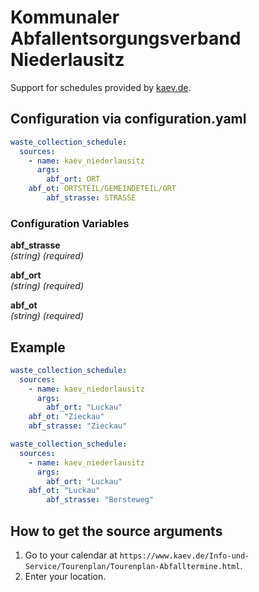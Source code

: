 # Kommunaler Abfallentsorgungsverband Niederlausitz

Support for schedules provided by [kaev.de](https://www.kaev.de/).

## Configuration via configuration.yaml

```yaml
waste_collection_schedule:
  sources:
    - name: kaev_niederlausitz
      args:
        abf_ort: ORT
	abf_ot: ORTSTEIL/GEMEINDETEIL/ORT
        abf_strasse: STRASSE
```

### Configuration Variables

**abf_strasse**<br>
*(string) (required)*

**abf_ort**<br>
*(string) (required)*

**abf_ot**<br>
*(string) (required)*

## Example

```yaml
waste_collection_schedule:
  sources:
    - name: kaev_niederlausitz
      args:
        abf_ort: "Luckau"
	abf_ot: "Zieckau"
	abf_strasse: "Zieckau"
```

```yaml
waste_collection_schedule:
  sources:
    - name: kaev_niederlausitz
      args:
        abf_ort: "Luckau"
	abf_ot: "Luckau"
        abf_strasse: "Bersteweg"
```


## How to get the source arguments


1. Go to your calendar at `https://www.kaev.de/Info-und-Service/Tourenplan/Tourenplan-Abfalltermine.html`.
2. Enter your location.
